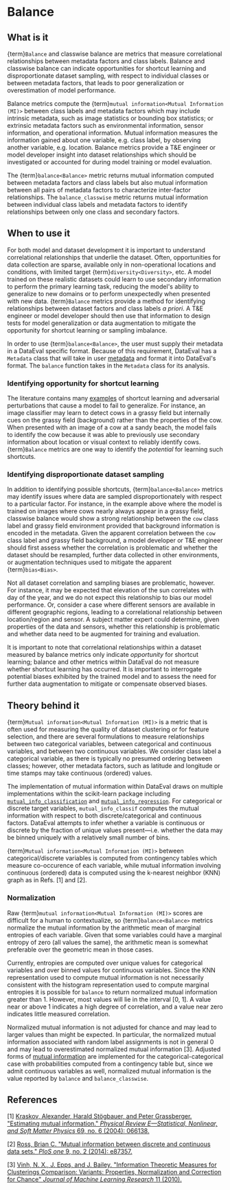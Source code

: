 # Balance

## What is it

{term}`Balance` and classwise balance are metrics that measure correlational
relationships between metadata factors and class labels. Balance and classwise
balance can indicate opportunities for shortcut learning and disproportionate
dataset sampling, with respect to individual classes or between metadata factors,
that leads to poor generalization or overestimation of model performance.

Balance metrics compute the {term}`mutual information<Mutual Information (MI)>`
between class labels and metadata factors which may include intrinsic metadata,
such as image statistics or bounding box statistics; or extrinsic metadata
factors such as environmental information, sensor information, and operational
information. Mutual information measures the information gained about one
variable, e.g. class label, by observing another variable, e.g. location.
Balance metrics provide a T&E engineer or model developer insight into dataset
relationships which should be investigated or accounted for during model
training or model evaluation.

The {term}`balance<Balance>` metric returns mutual information computed between
metadata factors and class labels but also mutual information between all pairs
of metadata factors to characterize inter-factor relationships.
The `balance_classwise` metric returns mutual information between individual
class labels and metadata factors to identify relationships between only one
class and secondary factors.

## When to use it

For both model and dataset development it is important to understand
correlational relationships that underlie the dataset. Often, opportunities
for data collection are sparse, available only in non-operational locations and
conditions, with limited target {term}`diversity<Diversity>`, etc. A model
trained on these realistic datasets could learn to use secondary information to
perform the primary learning task, reducing the model's ability to generalize
to new domains or to perform unexpectedly when presented with new data.
{term}`Balance` metrics provide a method for identifying relationships
between dataset factors and class labels _a priori_. A T&E engineer or model
developer should then use that information to design tests for model
generalization or data augmentation to mitigate the opportunity for shortcut
learning or sampling imbalance.

In order to use {term}`balance<Balance>`, the user must supply their metadata
in a DataEval specific format. Because of this requirement, DataEval has a
`Metadata` class that will take in user [metadata](Metadata.md) and format
it into DataEval's format. The `balance` function takes in the `Metadata`
class for its analysis.

### Identifying opportunity for shortcut learning

The literature contains many [examples](https://arxiv.org/pdf/2004.07780) of
shortcut learning and adversarial perturbations that cause a model to fail to
generalize. For instance, an image classifier may learn to detect cows in a
grassy field but internally cues on the grassy field (background) rather than
the properties of the cow. When presented with an image of a cow at a sandy
beach, the model fails to identify the cow because it was able to previously
use secondary information about location or visual context to reliably identify
cows. {term}`Balance` metrics are one way to identify the _potential_ for
learning such shortcuts.

### Identifying disproportionate dataset sampling

In addition to identifying possible shortcuts, {term}`balance<Balance>` metrics
may identify issues where data are sampled disproportionately with respect to a
particular factor. For instance, in the example above where the model is
trained on images where cows nearly always appear in a grassy field, classwise
balance would show a strong relationship between the `cow` class label and
grassy field environment provided that background information is encoded in
the metadata. Given the apparent correlation between the `cow` class label and
grassy field background, a model developer or T&E engineer should first assess
whether the correlation is problematic and whether the dataset should be
resampled, further data collected in other environments, or augmentation
techniques used to mitigate the apparent {term}`bias<Bias>`.

Not all dataset correlation and sampling biases are problematic, however. For
instance, it may be expected that elevation of the sun correlates with day of
the year, and we do not expect this relationship to bias our model performance.
Or, consider a case where different sensors are available in different
geographic regions, leading to a correlational relationship between
location/region and sensor. A subject matter expert could determine, given
properties of the data and sensors, whether this relationship is problematic
and whether data need to be augmented for training and evaluation.

It is important to note that correlational relationships within a dataset
measured by balance metrics only indicate _opportunity_ for shortcut learning;
balance and other metrics within DataEval do not measure whether shortcut
learning has occurred. It is important to interrogate potential biases
exhibited by the trained model and to assess the need for further data
augmentation to mitigate or compensate observed biases.

## Theory behind it

{term}`Mutual information<Mutual Information (MI)>` is a metric that is often
used for measuring the quality of dataset clustering or for feature selection,
and there are several formulations to measure relationships between two
categorical variables, between categorical and continuous variables, and
between two continuous variables. We consider class label a categorical
variable, as there is typically no presumed ordering between classes; however,
other metadata factors, such as latitude and longitude or time stamps may take
continuous (ordered) values.

The implementation of mutual information within DataEval draws on multiple
implementations within the scikit-learn package including
[`mutual_info_classification`] and [`mutual_info_regression`].
For categorical or discrete target variables, `mutual_info_classif` computes
the mutual information with respect to both discrete/categorical and continuous
factors. DataEval attempts to infer whether a variable is continuous or
discrete by the fraction of unique values present&mdash;i.e. whether the data
may be binned uniquely with a relatively small number of bins.

{term}`Mutual information<Mutual Information (MI)>` between
categorical/discrete variables is computed from contingency tables which
measure co-occurence of each variable, while mutual information involving
continuous (ordered) data is computed using the k-nearest neighbor (KNN) graph
as in Refs. [1] and [2].

### Normalization

Raw {term}`mutual information<Mutual Information (MI)>` scores are difficult
for a human to contextualize, so {term}`balance<Balance>` metrics normalize the
mutual information by the arithmetic mean of marginal entropies of each
variable. Given that some variables could have a marginal entropy of zero (all
values the same), the arithmetic mean is somewhat preferable over the geometric
mean in those cases.

Currently, entropies are computed over unique values for categorical variables
and over binned values for continuous variables. Since the KNN representation
used to compute mutual information is not necessarily consistent with the
histogram representation used to compute marginal entropies it is possible for
`balance` to return normalized mutual information greater than 1. However, most
values will lie in the interval [0, 1]. A value near or above 1 indicates a
high degree of correlation, and a value near zero indicates little measured
correlation.

Normalized mutual information is not adjusted for chance and may lead to larger
values than might be expected. In particular, the normalized mutual information
associated with random label assignments is not in general 0 and may lead to
overestimated normalized mutual information [3]. Adjusted forms of [mutual
information] are implemented for the categorical-categorical case with
probabilities computed from a contingency table but, since we admit continuous
variables as well, normalized mutual information is the value reported by
`balance` and `balance_classwise`.

## References

[1] [Kraskov, Alexander, Harald Stögbauer, and Peter Grassberger. "Estimating
mutual information." _Physical Review E—Statistical, Nonlinear, and Soft Matter
Physics_ 69, no. 6 (2004): 066138.][r1]

[2] [Ross, Brian C. "Mutual information between discrete and continuous data
sets." _PloS one_ 9, no. 2 (2014): e87357.][r2]

[3] [Vinh, N. X., J. Epps, and J. Bailey. "Information Theoretic Measures for
Clusterings Comparison: Variants: Properties, Normalization and Correction for
Chance" _Journal of Machine Learning Research_ 11 (2010).][r3]

[`mutual_info_classification`]: https://scikit-learn.org/stable/modules/generated/sklearn.feature_selection.mutual_info_classif.html
[`mutual_info_regression`]: https://scikit-learn.org/stable/modules/generated/sklearn.feature_selection.mutual_info_regression.html
[mutual information]: https://scikit-learn.org/stable/modules/generated/sklearn.metrics.adjusted_mutual_info_score.html#sklearn.metrics.adjusted_mutual_info_score
[r1]: https://arxiv.org/abs/cond-mat/0305641
[r2]: https://journals.plos.org/plosone/article?id=10.1371/journal.pone.0087357
[r3]: https://jmlr.csail.mit.edu/papers/volume11/vinh10a/vinh10a.pdf
